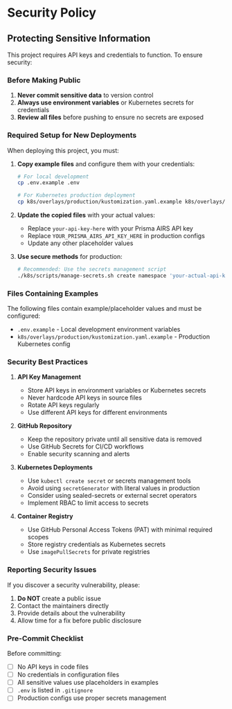 # Security Policy

## Protecting Sensitive Information

This project requires API keys and credentials to function. To ensure security:

### Before Making Public

1. **Never commit sensitive data** to version control
2. **Always use environment variables** or Kubernetes secrets for credentials
3. **Review all files** before pushing to ensure no secrets are exposed

### Required Setup for New Deployments

When deploying this project, you must:

1. **Copy example files** and configure them with your credentials:
   ```bash
   # For local development
   cp .env.example .env
   
   # For Kubernetes production deployment
   cp k8s/overlays/production/kustomization.yaml.example k8s/overlays/production/kustomization.yaml
   ```

2. **Update the copied files** with your actual values:
   - Replace `your-api-key-here` with your Prisma AIRS API key
   - Replace `YOUR_PRISMA_AIRS_API_KEY_HERE` in production configs
   - Update any other placeholder values

3. **Use secure methods** for production:
   ```bash
   # Recommended: Use the secrets management script
   ./k8s/scripts/manage-secrets.sh create namespace 'your-actual-api-key'
   ```

### Files Containing Examples

The following files contain example/placeholder values and must be configured:

- `.env.example` - Local development environment variables
- `k8s/overlays/production/kustomization.yaml.example` - Production Kubernetes config

### Security Best Practices

1. **API Key Management**
   - Store API keys in environment variables or Kubernetes secrets
   - Never hardcode API keys in source files
   - Rotate API keys regularly
   - Use different API keys for different environments

2. **GitHub Repository**
   - Keep the repository private until all sensitive data is removed
   - Use GitHub Secrets for CI/CD workflows
   - Enable security scanning and alerts

3. **Kubernetes Deployments**
   - Use `kubectl create secret` or secrets management tools
   - Avoid using `secretGenerator` with literal values in production
   - Consider using sealed-secrets or external secret operators
   - Implement RBAC to limit access to secrets

4. **Container Registry**
   - Use GitHub Personal Access Tokens (PAT) with minimal required scopes
   - Store registry credentials as Kubernetes secrets
   - Use `imagePullSecrets` for private registries

### Reporting Security Issues

If you discover a security vulnerability, please:

1. **Do NOT** create a public issue
2. Contact the maintainers directly
3. Provide details about the vulnerability
4. Allow time for a fix before public disclosure

### Pre-Commit Checklist

Before committing:

- [ ] No API keys in code files
- [ ] No credentials in configuration files
- [ ] All sensitive values use placeholders in examples
- [ ] `.env` is listed in `.gitignore`
- [ ] Production configs use proper secrets management